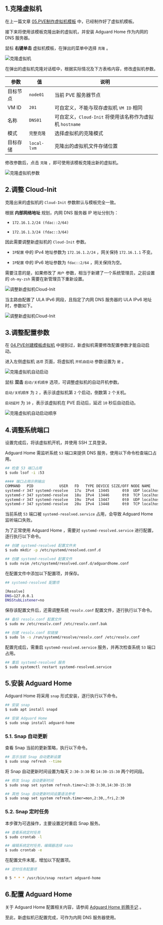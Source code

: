 ## 1.克隆虚拟机

在上一篇文章 [05.PVE制作虚拟机模板](./05.PVE制作虚拟机模板.md) 中，已经制作好了虚拟机模板。  

接下来将使用该模板克隆出新的虚拟机，并安装 Adguard Home 作为内网的 DNS 服务器。  

鼠标 **右键单击** 虚拟机模板，在弹出的菜单中选择 `克隆` 。  

![克隆虚拟机](img/p06/vm_clone.jpeg)

在弹出的虚拟机克隆对话框中，根据实际情况及下方表格内容，修改虚拟机参数。  

|参数|值|说明|
|--|--|--|
|目标节点|`node01`|当前 PVE 服务器节点|
|VM ID|`201`|可自定义，不能与现存虚拟机 `VM ID` 相同|
|名称|`DNS01`|可自定义，`Cloud-Init` 将使用该名称作为虚拟机 `hostname` |
|模式|`完整克隆`|选择虚拟机的克隆模式|
|目标存储|`local-lvm`|克隆出的虚拟机文件存储位置|

修改参数后，点击 `克隆` ，即可使用该模板克隆出新的虚拟机。  

![克隆虚拟机参数](img/p06/vm_clone_vmid.jpeg)


## 2.调整 Cloud-Init

克隆出来的虚拟机的 `Cloud-Init` 参数默认与模板完全一致。  

根据 **内部网络地址** 规划，内网 DNS 服务器 IP 地址分别为：  

- `172.16.1.2/24 (fdac::2/64)`  

- `172.16.1.3/24 (fdac::3/64)`  

因此需要调整新虚拟机的 `Cloud-Init` 参数。  

- `IP配置` 中的 IPv4 地址参数为 `172.16.1.2/24` ，网关保持 `172.16.1.1` 不变。

- `IP配置` 中的 IPv6 地址参数为 `fdac::2/64` ，网关保持为空。

需要注意的是，如果修改了 `用户` 参数，相当于新建了一个系统管理员，之前设置的 `oh-my-zsh` 需要在新管理员下重新设置。  

![调整新虚拟机Cloud-Init](img/p06/vm_clone_ci_slaac.jpeg)

当主路由配置了 ULA IPv6 网段，且指定了内网 DNS 服务器的 ULA IPv6 地址时，参数如下。  

![调整新虚拟机Cloud-Init](img/p06/vm_clone_ci_static.jpeg)

## 3.调整配置参数

在 [04.PVE创建模板虚拟机](./04.PVE创建模板虚拟机.md) 中提到过，新虚拟机需要修改配置参数才能自动启动。  

进入左侧虚拟机 `选项` 页面，将虚拟机 `开机自启动` 参数设置为 `是` 。  

![克隆虚拟机自动启动](img/p06/vm_clone_autostart.jpeg)

鼠标 **双击** `启动/关机顺序` 选项，可调整虚拟机的自动开机参数。  

`启动/关机顺序` 为 `2` ，表示该虚拟机第 `2` 个启动，倒数第 `2` 个关机。  

`启动延时` 为 `10` ，表示该虚拟机在 PVE 启动后，延迟 `10` 秒后自动启动。  

![克隆虚拟机自动启动顺序](img/p06/vm_clone_autostart_order.jpeg)

## 4.调整系统端口

设置完成后，将该虚拟机开机，并使用 SSH 工具登录。  

Adguard Home 需监听系统 `53` 端口来提供 DNS 服务，使用以下命令检查端口占用。  

```bash
## 检查 53 端口占用
$ sudo lsof -i :53

#### 端口占用示例输出
COMMAND   PID            USER   FD   TYPE DEVICE SIZE/OFF NODE NAME
systemd-r 347 systemd-resolve   17u  IPv4  13445      0t0  UDP localhost:domain
systemd-r 347 systemd-resolve   18u  IPv4  13446      0t0  TCP localhost:domain (LISTEN)
systemd-r 347 systemd-resolve   19u  IPv4  13447      0t0  UDP localhost:domain
systemd-r 347 systemd-resolve   20u  IPv4  13448      0t0  TCP localhost:domain (LISTEN)
```

当前系统 `53` 端口被 `systemd-resolved.service` 占用，会导致 Adguard Home 监听端口失败。  

为了正常使用 Adguard Home ，需要对 `systemd-resolved.service` 进行配置，逐行执行以下命令。  

```bash
## 创建 systemd-resolved 配置文件夹
$ sudo mkdir -p /etc/systemd/resolved.conf.d

## 创建 systemd-resolved 配置文件
$ sudo nvim /etc/systemd/resolved.conf.d/adguardhome.conf
```

在配置文件中添加以下配置项，并保存。  

```bash
## systemd-resolved 配置项

[Resolve]
DNS=127.0.0.1
DNSStubListener=no

```

保存该配置文件后，还需调整系统 `resolv.conf` 配置文件，逐行执行以下命令。  

```bash
## 备份 resolv.conf 配置文件
$ sudo mv /etc/resolv.conf /etc/resolv.conf.bak

## 创建 resolv.conf 软链接
$ sudo ln -s /run/systemd/resolve/resolv.conf /etc/resolv.conf
```

配置完成后，需重启 `systemd-resolved.service` 服务，并再次检查系统 `53` 端口占用。  

```bash
## 重启 systemd-resolved 服务
$ sudo systemctl restart systemd-resolved.service
```

## 5.安装 Adguard Home

Adguard Home 将采用 `snap` 形式安装，逐行执行以下命令。  

```bash
## 安装 snap
$ sudo apt install snapd

## 安装 Adguard Home
$ sudo snap install adguard-home
```

### 5.1. Snap 自动更新

查看 Snap 当前的更新策略，执行以下命令。  

```bash
## 显示当前 Snap 自动更新设置
$ sudo snap refresh --time
```

将 Snap 自动更新时间设置为每天 `2:30-3:30` 和 `14:30-15:30` 两个时间段。  

```bash
## 修改 Snap 自动更新时间
$ sudo snap set system refresh.timer=2:30-3:30,14:30-15:30

## 其他 Snap 自动更新时间设置语法参考
$ sudo snap set system refresh.timer=mon,2:30,,fri,2:30
```

### 5.2. Snap 定时任务

本步骤为可选操作，主要设置定时重启 Snap 服务。  

```bash
## 查看系统定时任务
$ sudo crontab -l

## 编辑系统定时任务，编辑器选择 nano
$ sudo crontab -e
```

在配置文件末尾，增加以下配置项。  

```bash
## 定时任务配置项

0 5 * * * /usr/bin/snap restart adguard-home

```

## 6.配置 Adguard Home

关于 Adguard Home 配置相关内容，请参阅 [Adguard Home 折腾手记](https://gitee.com/callmer/agh_toss_notes) 。  

至此，新虚拟机已配置完成，可作为内网 DNS 服务器使用。  

